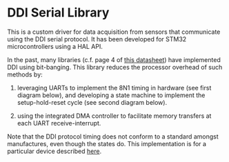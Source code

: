 # DDI Serial Library

This is a custom driver for data acquisition from sensors that communicate using the DDI serial protocol. It has been developed for STM32 microcontrollers using a HAL API.

In the past, many libraries (c.f. page 4 of [this datasheet](http://www.ictinternational.com/content/uploads/2014/03/5TE-Integrators-Guide.pdf)) have implemented DDI using bit-banging. This library reduces the processor overhead of such methods by:

1) leveraging UARTs to implement the 8N1 timing in hardware (see first diagram below), and developing a state machine to implement the setup-hold-reset cycle (see second diagram below).

2) using the integrated DMA controller to facilitate memory transfers at each UART receive-interrupt.

Note that the DDI protocol timing does not conform to a standard amongst manufactures, even though the states do. This implementation is for a particular device described [here](http://www.ictinternational.com/content/uploads/2014/03/5TE-Integrators-Guide.pdf).
